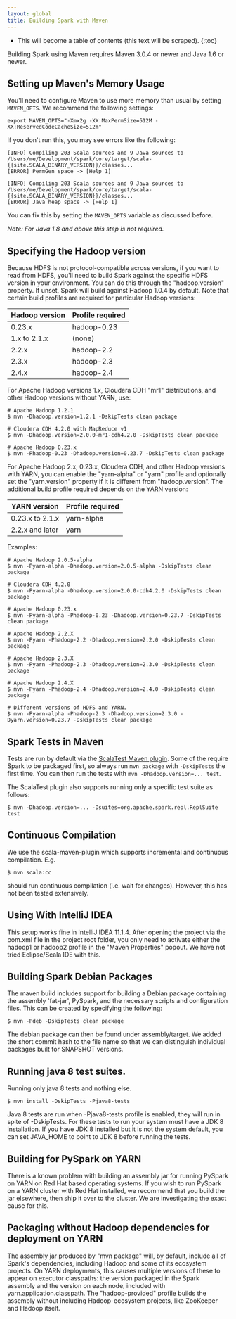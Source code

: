 ```yaml
---
layout: global
title: Building Spark with Maven
---
```


* This will become a table of contents (this text will be scraped).
{:toc}

Building Spark using Maven requires Maven 3.0.4 or newer and Java 1.6 or newer.


## Setting up Maven's Memory Usage ##

You'll need to configure Maven to use more memory than usual by setting `MAVEN_OPTS`. We recommend the following settings:

    export MAVEN_OPTS="-Xmx2g -XX:MaxPermSize=512M -XX:ReservedCodeCacheSize=512m"

If you don't run this, you may see errors like the following:

    [INFO] Compiling 203 Scala sources and 9 Java sources to /Users/me/Development/spark/core/target/scala-{{site.SCALA_BINARY_VERSION}}/classes...
    [ERROR] PermGen space -> [Help 1]

    [INFO] Compiling 203 Scala sources and 9 Java sources to /Users/me/Development/spark/core/target/scala-{{site.SCALA_BINARY_VERSION}}/classes...
    [ERROR] Java heap space -> [Help 1]

You can fix this by setting the `MAVEN_OPTS` variable as discussed before.

*Note: For Java 1.8 and above this step is not required.*

## Specifying the Hadoop version ##

Because HDFS is not protocol-compatible across versions, if you want to read from HDFS, you'll need to build Spark against the specific HDFS version in your environment. You can do this through the "hadoop.version" property. If unset, Spark will build against Hadoop 1.0.4 by default. Note that certain build profiles are required for particular Hadoop versions:

<table class="table">
  <thead>
    <tr><th>Hadoop version</th><th>Profile required</th></tr>
  </thead>
  <tbody>
    <tr><td>0.23.x</td><td>hadoop-0.23</td></tr>
    <tr><td>1.x to 2.1.x</td><td>(none)</td></tr>
    <tr><td>2.2.x</td><td>hadoop-2.2</td></tr>
    <tr><td>2.3.x</td><td>hadoop-2.3</td></tr>
    <tr><td>2.4.x</td><td>hadoop-2.4</td></tr>
  </tbody>
</table>

For Apache Hadoop versions 1.x, Cloudera CDH "mr1" distributions, and other Hadoop versions without YARN, use:

    # Apache Hadoop 1.2.1
    $ mvn -Dhadoop.version=1.2.1 -DskipTests clean package

    # Cloudera CDH 4.2.0 with MapReduce v1
    $ mvn -Dhadoop.version=2.0.0-mr1-cdh4.2.0 -DskipTests clean package

    # Apache Hadoop 0.23.x
    $ mvn -Phadoop-0.23 -Dhadoop.version=0.23.7 -DskipTests clean package

For Apache Hadoop 2.x, 0.23.x, Cloudera CDH, and other Hadoop versions with YARN, you can enable the "yarn-alpha" or "yarn" profile and optionally set the "yarn.version" property if it is different from "hadoop.version". The additional build profile required depends on the YARN version:

<table class="table">
  <thead>
    <tr><th>YARN version</th><th>Profile required</th></tr>
  </thead>
  <tbody>
    <tr><td>0.23.x to 2.1.x</td><td>yarn-alpha</td></tr>
    <tr><td>2.2.x and later</td><td>yarn</td></tr>
  </tbody>
</table>

Examples:

    # Apache Hadoop 2.0.5-alpha
    $ mvn -Pyarn-alpha -Dhadoop.version=2.0.5-alpha -DskipTests clean package

    # Cloudera CDH 4.2.0
    $ mvn -Pyarn-alpha -Dhadoop.version=2.0.0-cdh4.2.0 -DskipTests clean package

    # Apache Hadoop 0.23.x
    $ mvn -Pyarn-alpha -Phadoop-0.23 -Dhadoop.version=0.23.7 -DskipTests clean package

    # Apache Hadoop 2.2.X
    $ mvn -Pyarn -Phadoop-2.2 -Dhadoop.version=2.2.0 -DskipTests clean package

    # Apache Hadoop 2.3.X
    $ mvn -Pyarn -Phadoop-2.3 -Dhadoop.version=2.3.0 -DskipTests clean package

    # Apache Hadoop 2.4.X
    $ mvn -Pyarn -Phadoop-2.4 -Dhadoop.version=2.4.0 -DskipTests clean package

    # Different versions of HDFS and YARN.
    $ mvn -Pyarn-alpha -Phadoop-2.3 -Dhadoop.version=2.3.0 -Dyarn.version=0.23.7 -DskipTests clean package

## Spark Tests in Maven ##

Tests are run by default via the [ScalaTest Maven plugin](http://www.scalatest.org/user_guide/using_the_scalatest_maven_plugin). Some of the require Spark to be packaged first, so always run `mvn package` with `-DskipTests` the first time. You can then run the tests with `mvn -Dhadoop.version=... test`.

The ScalaTest plugin also supports running only a specific test suite as follows:

    $ mvn -Dhadoop.version=... -Dsuites=org.apache.spark.repl.ReplSuite test

## Continuous Compilation ##

We use the scala-maven-plugin which supports incremental and continuous compilation. E.g.

    $ mvn scala:cc

should run continuous compilation (i.e. wait for changes). However, this has not been tested extensively.

## Using With IntelliJ IDEA ##

This setup works fine in IntelliJ IDEA 11.1.4. After opening the project via the pom.xml file in the project root folder, you only need to activate either the hadoop1 or hadoop2 profile in the "Maven Properties" popout. We have not tried Eclipse/Scala IDE with this.

## Building Spark Debian Packages ##

The maven build includes support for building a Debian package containing the assembly 'fat-jar', PySpark, and the necessary scripts and configuration files. This can be created by specifying the following:

    $ mvn -Pdeb -DskipTests clean package

The debian package can then be found under assembly/target. We added the short commit hash to the file name so that we can distinguish individual packages built for SNAPSHOT versions.

## Running java 8 test suites.

Running only java 8 tests and nothing else.

    $ mvn install -DskipTests -Pjava8-tests
    
Java 8 tests are run when -Pjava8-tests profile is enabled, they will run in spite of -DskipTests. 
For these tests to run your system must have a JDK 8 installation. 
If you have JDK 8 installed but it is not the system default, you can set JAVA_HOME to point to JDK 8 before running the tests.

## Building for PySpark on YARN ##

There is a known problem with building an assembly jar for running PySpark on YARN on Red Hat based operating systems. If you wish to run PySpark on a YARN cluster with Red Hat installed, we recommend that you build the jar elsewhere, then ship it over to the cluster. We are investigating the exact cause for this.

## Packaging without Hadoop dependencies for deployment on YARN ##

The assembly jar produced by "mvn package" will, by default, include all of Spark's dependencies, including Hadoop and some of its ecosystem projects. On YARN deployments, this causes multiple versions of these to appear on executor classpaths: the version packaged in the Spark assembly and the version on each node, included with yarn.application.classpath.  The "hadoop-provided" profile builds the assembly without including Hadoop-ecosystem projects, like ZooKeeper and Hadoop itself. 


